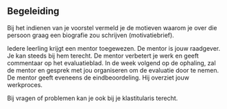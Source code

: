 ## Begeleiding

Bij het indienen van je voorstel vermeld je de motieven waarom je over die persoon graag een biografie zou schrijven (motivatiebrief).

Iedere leerling krijgt een mentor toegewezen. De mentor is jouw raadgever. Je kan steeds bij hem terecht. De mentor verbetert je werk en geeft commentaar op het evaluatieblad. In de week volgend op de ophaling, zal de mentor en gesprek met jou organiseren om de evaluatie door te nemen. De mentor geeft eveneens de eindbeoordeling. Hij overziet jouw werkproces.

Bij vragen of problemen kan je ook bij je klastitularis terecht.
